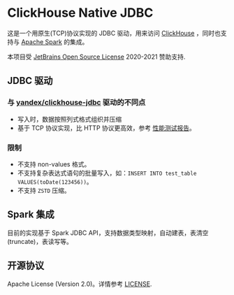 ClickHouse Native JDBC
======================
这是一个用原生(TCP)协议实现的 JDBC 驱动，用来访问 [ClickHouse](https://clickhouse.yandex/) ，同时也支持与 [Apache Spark](https://github.com/apache/spark/) 的集成。

本项目受 [JetBrains Open Source License](https://www.jetbrains.com/?from=ClickHouse-Native-JDBC) 2020-2021 赞助支持. 

## JDBC 驱动

### 与 [yandex/clickhouse-jdbc](https://github.com/yandex/clickhouse-jdbc) 驱动的不同点

* 写入时，数据按照列式格式组织并压缩
* 基于 TCP 协议实现，比 HTTP 协议更高效，参考 [性能测试报告](docs/dev/benchmark.md)。

### 限制

* 不支持 non-values 格式。
* 不支持复杂表达式语句的批量写入，如：`INSERT INTO test_table VALUES(toDate(123456))`。
* 不支持 `ZSTD` 压缩。

## Spark 集成

目前的实现基于 Spark JDBC API，支持数据类型映射，自动建表，表清空(truncate)，表读写等。

## 开源协议

Apache License (Version 2.0)。详情参考 [LICENSE](https://github.com/housepower/ClickHouse-Native-JDBC/LICENSE).
